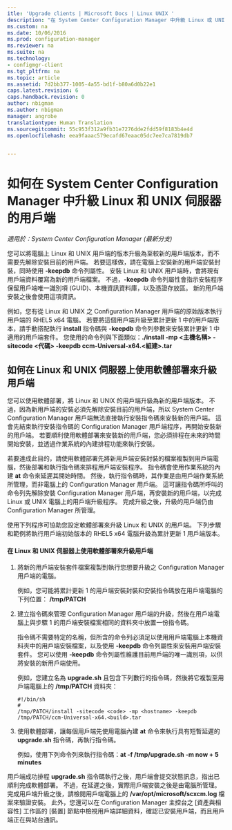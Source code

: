 ```yaml
---
itle: 'Upgrade clients | Microsoft Docs | Linux UNIX '
description: "在 System Center Configuration Manager 中升級 Linux 或 UNIX 伺服器的用戶端。"
ms.custom: na
ms.date: 10/06/2016
ms.prod: configuration-manager
ms.reviewer: na
ms.suite: na
ms.technology:
- configmgr-client
ms.tgt_pltfrm: na
ms.topic: article
ms.assetid: 7d2bb377-1005-4a55-bd1f-b80a6d0b22e1
caps.latest.revision: 6
caps.handback.revision: 0
author: nbigman
ms.author: nbigman
manager: angrobe
translationtype: Human Translation
ms.sourcegitcommit: 55c953f312a9fb31e7276dde2fdd59f8183b4e4d
ms.openlocfilehash: eea9faaac579ecafd67eaac05dc7ee7ca7819db7


---
```

# <a name="how-to-upgrade-clients-for-linux-and-unix-servers-in-system-center-configuration-manager"></a>如何在 System Center Configuration Manager 中升級 Linux 和 UNIX 伺服器的用戶端

*適用於：System Center Configuration Manager (最新分支)*

您可以將電腦上 Linux 和 UNIX 用戶端的版本升級為至較新的用戶端版本，而不需要先解除安裝目前的用戶端。 若要這樣做，請在電腦上安裝新的用戶端安裝封裝，同時使用 **-keepdb** 命令列屬性。 安裝 Linux 和 UNIX 用戶端時，會將現有用戶端資料覆寫為新的用戶端檔案。 不過，**-keepdb** 命令列屬性會指示安裝程序保留用戶端唯一識別項 (GUID)、本機資訊資料庫，以及憑證存放區。 新的用戶端安裝之後會使用這項資訊。  

 例如，您有從 Linux 和 UNIX 之 Configuration Manager 用戶端的原始版本執行用戶端的 RHEL5 x64 電腦。 若要將這個用戶端升級至累計更新 1 中的用戶端版本，請手動搭配執行 **install** 指令碼與 **-keepdb** 命令列參數來安裝累計更新 1 中適用的用戶端套件。 您使用的命令列與下面類似：**./install -mp <主機名稱\> -sitecode <代碼\> -keepdb ccm-Universal-x64.<組建\>.tar**  

## <a name="how-to-use-a-software-deployment-to-upgrade-the-client-on-linux-and-unix-servers"></a>如何在 Linux 和 UNIX 伺服器上使用軟體部署來升級用戶端  
 您可以使用軟體部署，將 Linux 和 UNIX 的用戶端升級為新的用戶端版本。 不過，因為新用戶端的安裝必須先解除安裝目前的用戶端，所以 System Center Configuration Manager 用戶端無法直接執行安裝指令碼來安裝新的用戶端。 這會先結束執行安裝指令碼的 Configuration Manager 用戶端程序，再開始安裝新的用戶端。 若要順利使用軟體部署來安裝新的用戶端，您必須排程在未來的時間開始安裝，並透過作業系統的內建排程功能來執行安裝。  

 若要達成此目的，請使用軟體部署先將新用戶端安裝封裝的檔案複製到用戶端電腦，然後部署和執行指令碼來排程用戶端安裝程序。 指令碼會使用作業系統的內建 **at** 命令來延遲其開始時間。 然後，執行指令碼時，其作業是由用戶端作業系統所管理，而非電腦上的 Configuration Manager 用戶端。 這可讓指令碼所呼叫的命令列先解除安裝 Configuration Manager 用戶端，再安裝新的用戶端，以完成 Linux 或 UNIX 電腦上的用戶端升級程序。 完成升級之後，升級的用戶端仍由 Configuration Manager 所管理。  

 使用下列程序可協助您設定軟體部署來升級 Linux 和 UNIX 的用戶端。 下列步驟和範例將執行用戶端初始版本的 RHEL5 x64 電腦升級為累計更新 1 用戶端版本。  

#### <a name="to-use-a-software-deployment-to-upgrade-the-client-on-linux-and-unix-servers"></a>在 Linux 和 UNIX 伺服器上使用軟體部署來升級用戶端  

1.  將新的用戶端安裝套件檔案複製到執行您想要升級之 Configuration Manager 用戶端的電腦。  

     例如，您可能將累計更新 1 的用戶端安裝封裝和安裝指令碼放在用戶端電腦的下列位置： **/tmp/PATCH**  

2.  建立指令碼來管理 Configuration Manager 用戶端的升級，然後在用戶端電腦上與步驟 1 的用戶端安裝檔案相同的資料夾中放置一份指令碼。  

     指令碼不需要特定的名稱，但所含的命令列必須足以使用用戶端電腦上本機資料夾中的用戶端安裝檔案，以及使用 **-keepdb** 命令列屬性來安裝用戶端安裝套件。 您可以使用 **-keepdb** 命令列屬性維護目前用戶端的唯一識別項，以供將安裝的新用戶端使用。  

     例如，您建立名為 **upgrade.sh** 且包含下列數行的指令碼，然後將它複製至用戶端電腦上的 **/tmp/PATCH** 資料夾：  

    ```  
    #!/bin/sh  
    #  
    /tmp/PATCH/install -sitecode <code> -mp <hostname> -keepdb /tmp/PATCH/ccm-Universal-x64.<build>.tar  

    ```  

3.  使用軟體部署，讓每個用戶端先使用電腦內建 **at** 命令來執行具有短暫延遲的 **upgrade.sh** 指令碼，再執行指令碼。  

     例如，使用下列命令列來執行指令碼：**at -f /tmp/upgrade.sh -m now + 5 minutes**  

 用戶端成功排程 **upgrade.sh** 指令碼執行之後，用戶端會提交狀態訊息，指出已順利完成軟體部署。 不過，在延遲之後，實際用戶端安裝之後是由電腦所管理。 完成用戶端升級之後，請檢閱用戶端電腦上的 **/var/opt/microsoft/scxcm.log** 檔案來驗證安裝。 此外，您還可以在 Configuration Manager 主控台之 [資產與相容性] 工作區的 [裝置] 節點中檢視用戶端詳細資料，確認已安裝用戶端，而且用戶端正在與站台通訊。  



<!--HONumber=Nov16_HO4-->


